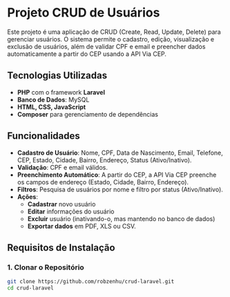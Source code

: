 # Projeto CRUD de Usuários

Este projeto é uma aplicação de CRUD (Create, Read, Update, Delete) para gerenciar usuários. O sistema permite o cadastro, edição, visualização e exclusão de usuários, além de validar CPF e email e preencher dados automaticamente a partir do CEP usando a API Via CEP.

## Tecnologias Utilizadas

- **PHP** com o framework **Laravel**
- **Banco de Dados**: MySQL
- **HTML, CSS, JavaScript**
- **Composer** para gerenciamento de dependências

## Funcionalidades

- **Cadastro de Usuário**: Nome, CPF, Data de Nascimento, Email, Telefone, CEP, Estado, Cidade, Bairro, Endereço, Status (Ativo/Inativo).
- **Validação**: CPF e email válidos.
- **Preenchimento Automático**: A partir do CEP, a API Via CEP preenche os campos de endereço (Estado, Cidade, Bairro, Endereço).
- **Filtros**: Pesquisa de usuários por nome e filtro por status (Ativo/Inativo).
- **Ações**:
  - **Cadastrar** novo usuário
  - **Editar** informações do usuário
  - **Excluir** usuário (inativando-o, mas mantendo no banco de dados)
  - **Exportar dados** em PDF, XLS ou CSV.

## Requisitos de Instalação

### 1. Clonar o Repositório

```bash
git clone https://github.com/robzenhu/crud-laravel.git
cd crud-laravel
